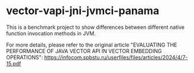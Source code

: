 # vector-vapi-jni-jvmci-panama

This is a benchmark project to show differences between different native function invocation methods in JVM.

For more details, please refer to the original article "EVALUATING THE PERFORMANCE OF JAVA VECTOR API IN VECTOR EMBEDDING OPERATIONS": https://infocom.spbstu.ru/userfiles/files/articles/2024/4/7-15.pdf
